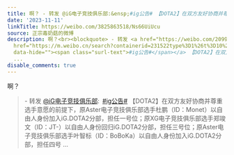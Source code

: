 ```yaml
---
title: 啊？ - 转发 @iG电子竞技俱乐部:&ensp;#ig公告# 【DOTA2】在双方友好协商并尊重选手意愿的前提下，原Aster电子竞技俱乐部选手杜鹏（ID：Monet）以自由人身份加入...
date: '2023-11-11'
linkTitle: https://weibo.com/3825863518/Ns66UiUcu
source: 正宗毒奶菇的微博
description: 啊？<br><blockquote> - 转发 <a href="https://weibo.com/2099708877" target="_blank">@iG电子竞技俱乐部</a>: <a
  href="https://m.weibo.cn/search?containerid=231522type%3D1%26t%3D10%26q%3D%23ig%E5%85%AC%E5%91%8A%23&amp;isnewpage=1"
  data-hide=""><span class="surl-text">#ig公告#</span></a> 【DOTA2】在双方友好协商并尊重选手意愿的前提下，原Aster电子竞技俱乐部选手杜鹏（ID：Monet）以自由人身份加入iG.DOTA2分部，担任一号位；原XG电子竞技俱乐部选手郑竣文（ID：JT-）以自由人身份回归iG.DOTA2分部，担任三号位；原Aster电子竞技俱乐部选手叶智标（ID：BoBoKa）以自由人身份加入iG.DOTA2分部，担任四号
  ...
disable_comments: true
---
```

啊？<br><blockquote> - 转发 <a href="https://weibo.com/2099708877" target="_blank">@iG电子竞技俱乐部</a>: <a href="https://m.weibo.cn/search?containerid=231522type%3D1%26t%3D10%26q%3D%23ig%E5%85%AC%E5%91%8A%23&amp;isnewpage=1" data-hide=""><span class="surl-text">#ig公告#</span></a> 【DOTA2】在双方友好协商并尊重选手意愿的前提下，原Aster电子竞技俱乐部选手杜鹏（ID：Monet）以自由人身份加入iG.DOTA2分部，担任一号位；原XG电子竞技俱乐部选手郑竣文（ID：JT-）以自由人身份回归iG.DOTA2分部，担任三号位；原Aster电子竞技俱乐部选手叶智标（ID：BoBoKa）以自由人身份加入iG.DOTA2分部，担任四号 ...